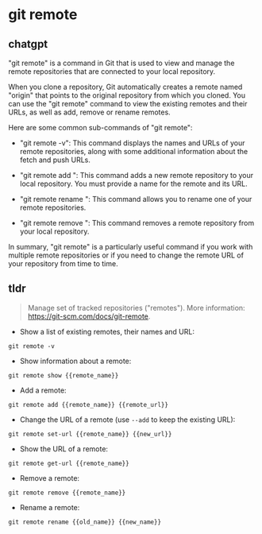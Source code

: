 # git remote 
## chatgpt 
"git remote" is a command in Git that is used to view and manage the remote repositories that are connected to your local repository. 

When you clone a repository, Git automatically creates a remote named "origin" that points to the original repository from which you cloned. You can use the "git remote" command to view the existing remotes and their URLs, as well as add, remove or rename remotes.

Here are some common sub-commands of "git remote":

- "git remote -v": This command displays the names and URLs of your remote repositories, along with some additional information about the fetch and push URLs.

- "git remote add <name> <url>": This command adds a new remote repository to your local repository. You must provide a name for the remote and its URL.

- "git remote rename <old-name> <new-name>": This command allows you to rename one of your remote repositories.

- "git remote remove <name>": This command removes a remote repository from your local repository.

In summary, "git remote" is a particularly useful command if you work with multiple remote repositories or if you need to change the remote URL of your repository from time to time. 

## tldr 
 
> Manage set of tracked repositories ("remotes").
> More information: <https://git-scm.com/docs/git-remote>.

- Show a list of existing remotes, their names and URL:

`git remote -v`

- Show information about a remote:

`git remote show {{remote_name}}`

- Add a remote:

`git remote add {{remote_name}} {{remote_url}}`

- Change the URL of a remote (use `--add` to keep the existing URL):

`git remote set-url {{remote_name}} {{new_url}}`

- Show the URL of a remote:

`git remote get-url {{remote_name}}`

- Remove a remote:

`git remote remove {{remote_name}}`

- Rename a remote:

`git remote rename {{old_name}} {{new_name}}`
